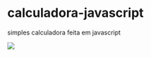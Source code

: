 # calculadora-javascript
simples calculadora feita em javascript



<img src="https://user-images.githubusercontent.com/70982672/165149927-607568eb-6b23-4a47-b344-be439ae53622.png">
